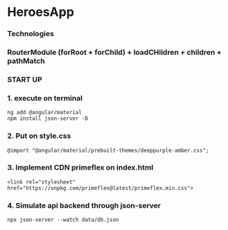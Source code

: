 # HeroesApp

### Technologies
### RouterModule (forRoot + forChild) + loadCHildren + children + pathMatch

### START UP
### 1. execute on terminal
```
ng add @angular/material
npm install json-server -D
```
### 2. Put on style.css
```
@import "@angular/material/prebuilt-themes/deeppurple-amber.css";
```
### 3. Implement CDN primeflex on index.html
```
<link rel="stylesheet" href="https://unpkg.com/primeflex@latest/primeflex.min.css">
```
### 4. Simulate api backend through json-server
```
npx json-server --watch data/db.json
```

